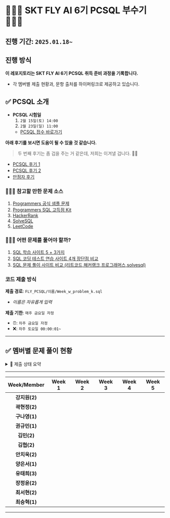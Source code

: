 # 👨🏻‍💻 SKT FLY AI 6기 PCSQL 부수기 🧑🏻‍💻
## 진행 기간: `2025.01.18~`

## 진행 방식
**이 레포지토리는 SKT FLY AI 6기 PCSQL 취득 준비 과정을 기록합니다.**
- 각 멤버별 제출 현황과, 문항 출처를 하이퍼링크로 제공하고 있습니다.

## ✅ PCSQL 소개
- **PCSQL 시험일**
    1. `2월 15일(토) 14:00`
    2. `2월 23일(일) 11:00`
    - [PCSQL 접수 바로가기](https://certi.programmers.co.kr/tryouts)

**아래 후기를 보시면 도움이 될 수 있을 것 같습니다.**
> 두 번째 후기는 좀 겁을 주는 거 같은데, 저희는 이겨낼 겁니다. ✊🏻
- [PCSQL 후기 1](https://velog.io/@ssook1222/SQLD-Nope.-PCSQL)
- [PCSQL 후기 2](https://velog.io/@jewan/PCSQL-%EC%A0%9C-1%ED%9A%8C-%EA%B2%B0%EA%B3%BC-%EB%B0%8F-%ED%9B%84%EA%B8%B0)
- [만점자 후기](https://mieyhgnaj.tistory.com/entry/PCSQL-%ED%9B%84%EA%B8%B0-Lv4-%EB%A7%8C%EC%A0%90)

### 💁🏻‍♂️ 참고할 만한 문제 소스
1. [Programmers 공식 샘플 문제](https://certi.programmers.co.kr/about/sample)
2. [Programmers SQL 고득점 Kit](https://school.programmers.co.kr/learn/challenges?tab=sql_practice_kit)
3. [HackerRank](https://www.hackerrank.com/domains/sql?ref=blog.selectfromuser.com)
4. [SolveSQL](https://solvesql.com/?ref=blog.selectfromuser.com)
5. [LeetCode](https://leetcode.com/studyplan/top-sql-50/)

### 💁🏻‍♂️ 어떤 문제를 풀어야 할까?
1. [SQL 학습 사이트 5 + 3가지](https://blog.selectfromuser.com/websites-to-learn-sql/)
2. [SQL 코딩 테스트 연습 사이트 4개 장단점 비교](https://brunch.co.kr/@datarian/215)
3. [SQL 문제 풀이 사이트 비교 (리트코드,해커랭크,프로그래머스,solvesql)](https://sowhatmylifeismine.tistory.com/225)

### 코드 제출 방식
**제출 경로**: `FLY_PCSQL/이름/Week_w_problem_k.sql`
   - *이름은 자유롭게 입력*
  
**제출 기한**: `매주 금요일 자정`
   - ⏰: `차주 금요일 자정`
   - ❌: `차주 토요일 00:00:01~`
---

## ✅ 멤버별 문제 풀이 현황
<details>
  <summary> 🌈 제출 상태 요약</summary>
  <div markdown="1">
  
  ---

- **제출 완료**: ✅
- **지각 제출**: ⏰
- **미제출**: ❌
  
  </div>
  </details>

---

| Week/Member | Week 1 | Week 2 | Week 3 | Week 4 | Week 5 |
|:-----------:|:------:|:------:|:------:|:------:|:------:|
| **강지원(2)** |        |        |        |        |        |
| **곽현정(2)** |        |        |        |        |        |
| **구나영(1)** |        |        |        |        |        |
| **권규민(1)** |        |        |        |        |        |
| **김민(2)**   |        |        |        |        |        |
| **김협(2)**   |        |        |        |        |        |
| **안치욱(2)** |        |        |        |        |        |
| **양은서(1)** |        |        |        |        |        |
| **유태희(3)** |        |        |        |        |        |
| **장정윤(2)** |        |        |        |        |        |
| **최서현(2)** |        |        |        |        |        |
| **최승혁(1)** |        |        |        |        |        |  



---


